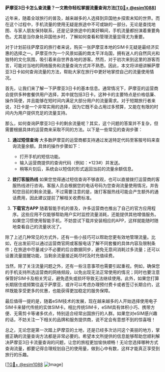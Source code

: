 **萨摩亚3日卡怎么查流量？一文教你轻松掌握流量查询方法[[TG💪+ @esim1088](https://t.me/s/esim1088)]**

近年来，随着全球旅行的普及，越来越多的人选择到异国他乡探索未知的世界。而在这个过程中，手机流量的使用无疑是旅途中不可或缺的一部分。无论是查找地图、与家人朋友保持联系，还是记录旅途中的美好瞬间，手机流量都扮演着重要角色。尤其是当你身处异国他乡时，了解如何查看和管理流量显得尤为重要。

对于计划前往萨摩亚的旅行者来说，购买一张萨摩亚本地的SIM卡无疑是最经济实惠的选择之一。萨摩亚作为一个风景如画的南太平洋岛国，拥有迷人的自然风光和独特的文化氛围，吸引着来自世界各地的游客。然而，对于初次来到这里的游客而言，可能对当地的网络服务和流量查询方式并不熟悉。因此，本文将详细讲解萨摩亚3日卡如何查询流量的方法，帮助大家在旅行中更好地掌控自己的流量使用情况。

首先，让我们来了解一下萨摩亚3日卡的基本信息。通常情况下，萨摩亚的运营商会提供多种套餐供用户选择，其中就包括3日卡。这种卡的主要特点是价格低廉、操作简便，并且能够在短时间内满足大部分用户的流量需求。对于短期旅行者来说，3日卡是一个非常实用的选择，因为它既不会占用过多预算，又能在有限的时间内为用户提供充足的流量支持。

那么，如何查询萨摩亚3日卡的剩余流量呢？其实，这个问题的答案并不复杂，但需要根据具体的运营商来采取不同的方法。以下是一些常见的查询步骤：

1. **通过短信查询**
   大多数萨摩亚的运营商都支持通过发送特定代码至客服号码来查询流量余额。具体的操作步骤如下：
   - 打开手机的短信功能。
   - 输入运营商提供的查询代码（例如：*123#）并发送。
   - 稍等片刻后，系统会以短信的形式返回当前的流量余额信息。

2. **拨打客服热线**
   如果您觉得通过短信查询不够直观，也可以直接拨打运营商的客服热线进行咨询。客服人员会根据您的电话号码为您查询流量使用情况，并告知您目前的剩余流量。不过需要注意的是，拨打客服热线可能会产生额外的通话费用，因此建议提前了解相关收费标准。

3. **下载官方APP**
   随着智能手机的普及，许多运营商也推出了自己的官方应用程序。这些应用不仅能够帮助用户实时监控流量消耗，还能提供其他增值服务。如果您习惯使用智能手机，不妨尝试下载并安装相应的APP，这样就能随时随地查看自己的流量状况了。

除了上述几种常见的方式外，还有一些小技巧可以帮助您更有效地管理流量。比如，在出发前可以通过运营商官网或客服电话了解不同套餐的具体内容及限制条件；在旅途中尽量减少不必要的后台数据同步，避免无意间消耗过多流量；还可以设置流量提醒功能，当剩余流量接近耗尽时及时充值续费。

当然，除了关注流量问题之外，还有一些注意事项也需要引起重视。例如，确保您的手机支持所选运营商的网络频段，以免出现无法正常使用的情况；同时也要注意保管好SIM卡及相关凭证，避免遗失或损坏导致无法继续使用。此外，如果您打算长期居住或频繁往返于萨摩亚，或许可以考虑办理预付费卡或者签订长期合约，这样既能享受更多的优惠，也能获得更加稳定的服务保障。

最后值得一提的是，随着eSIM技术的发展，现在越来越多的人开始选择使用电子SIM卡来替代传统的实体SIM卡。相比传统SIM卡，eSIM具有体积小巧、携带方便、无需剪卡等诸多优点，特别适合经常出国旅行的人群。如果您对eSIM感兴趣的话，不妨关注一下相关的品牌和服务提供商，说不定会有意想不到的惊喜哦！

总之，无论您是第一次踏上萨摩亚的土地，还是已经多次访问这个美丽的地方，掌握正确的流量查询方法都是非常必要的。希望本文所提供的信息能够帮助您顺利解决萨摩亚3日卡流量查询的问题，让您的旅程更加愉快顺畅！无论您选择哪种方式查询流量，都要记得合理规划自己的使用量，做到心中有数，这样才能真正享受到旅行的乐趣。

[[TG💪+ @esim1088](https://t.me/s/esim1088) ![Image](https://i.postimg.cc/4NQfJmqS/Snipaste-2025-05-13-00-14-12.png)]
